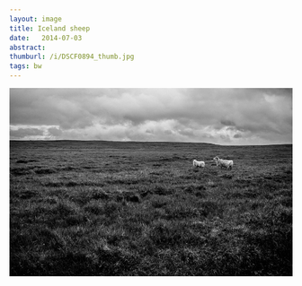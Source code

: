 ```yaml
---
layout: image
title: Iceland sheep
date:   2014-07-03
abstract: 
thumburl: /i/DSCF0894_thumb.jpg
tags: bw
---
```

![](/i/DSCF0894.jpg)

